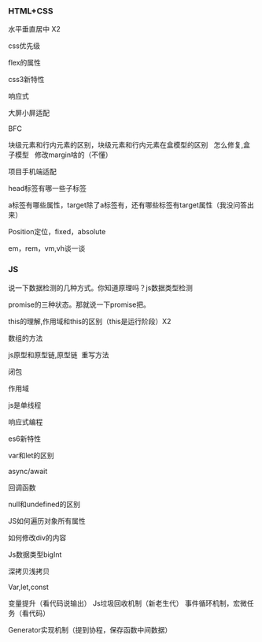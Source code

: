 ### HTML+CSS

水平垂直居中 X2

css优先级

flex的属性

css3新特性

响应式

大屏小屏适配

BFC

块级元素和行内元素的区别，块级元素和行内元素在盒模型的区别   怎么修复,盒子模型   修改margin啥的（不懂）

项目手机端适配

head标签有哪一些子标签

a标签有哪些属性，target除了a标签有，还有哪些标签有target属性（我没问答出来）

Position定位，fixed，absolute 

em，rem，vm,vh谈一谈

### JS

说一下数据检测的几种方式。你知道原理吗？js数据类型检测

promise的三种状态。那就说一下promise把。

this的理解,作用域和this的区别（this是运行阶段）X2

数组的方法

js原型和原型链,原型链  重写方法

闭包

作用域

js是单线程

响应式编程

es6新特性

var和let的区别

async/await

回调函数

null和undefined的区别

JS如何遍历对象所有属性

如何修改div的内容

Js数据类型bigInt

深拷贝浅拷贝

Var,let,const

变量提升（看代码说输出） 
Js垃圾回收机制（新老生代） 
事件循环机制，宏微任务（看代码）

Generator实现机制（提到协程，保存函数中间数据）
